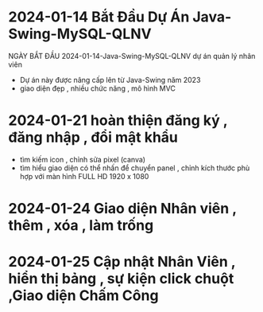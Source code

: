 
# 2024-01-14 Bắt Đầu Dự Án Java-Swing-MySQL-QLNV
NGÀY BẮT ĐẦU 2024-01-14-Java-Swing-MySQL-QLNV dự án quản lý nhân viên
- Dự án này được nâng cấp lên từ Java-Swing năm 2023
- giao diện đẹp , nhiều chức năng , mô hình MVC
  
# 2024-01-21 hoàn thiện đăng ký , đăng nhập , đổi mật khẩu
- tìm kiếm icon , chỉnh sửa pixel (canva)
- tìm hiểu giao diện có thể nhấn để chuyển panel , chỉnh kích thước phù hợp với màn hình FULL HD 1920 x 1080 
# 2024-01-24 Giao diện Nhân viên , thêm , xóa , làm trống 
# 2024-01-25 Cập nhật Nhân Viên , hiển thị bảng , sự kiện click chuột ,Giao diện Chấm Công   
